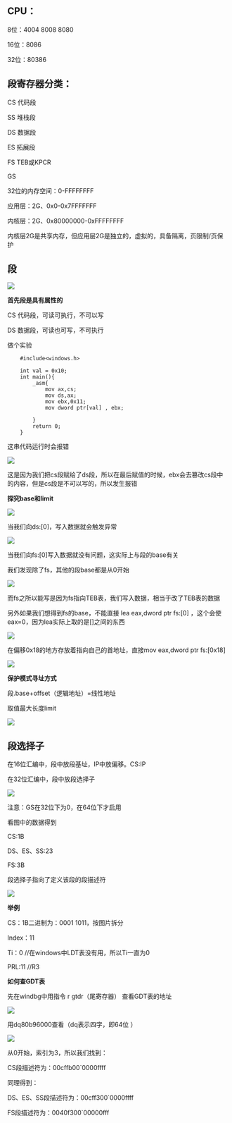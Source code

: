 CPU：
---

8位：4004 8008 8080

16位：8086

32位：80386

段寄存器分类：
---
CS 代码段

SS 堆栈段

DS 数据段

ES 拓展段

FS TEB或KPCR

GS

32位的内存空间：0-FFFFFFFF

应用层：2G、0x0-0x7FFFFFFF

内核层：2G、0x80000000-0xFFFFFFFF

内核层2G是共享内存，但应用层2G是独立的，虚拟的，具备隔离，页限制/页保护

段
---

![](https://raw.githubusercontent.com/Whitebird0/tuchuang/main/QQ%E6%88%AA%E5%9B%BE20211004220220.png)

**首先段是具有属性的**

CS 代码段，可读可执行，不可以写

DS 数据段，可读也可写，不可执行

做个实验

		#include<windows.h>

		int val = 0x10;
		int main(){
			_asm{
				mov ax,cs;
				mov ds,ax;
				mov ebx,0x11;
				mov dword ptr[val] , ebx;

			}
			return 0;
		}
    
这串代码运行时会报错

![](https://raw.githubusercontent.com/Whitebird0/tuchuang/main/QQ%E6%88%AA%E5%9B%BE20211004220514.png)

这是因为我们把cs段赋给了ds段，所以在最后赋值的时候，ebx会去篡改cs段中的内容，但是cs段是不可以写的，所以发生报错


**探究base和limit**

![](https://raw.githubusercontent.com/Whitebird0/tuchuang/main/QQ%E6%88%AA%E5%9B%BE20211014224231.png)

当我们向ds:[0]，写入数据就会触发异常

![](https://raw.githubusercontent.com/Whitebird0/tuchuang/main/QQ%E6%88%AA%E5%9B%BE20211014224258.png)

当我们向fs:[0]写入数据就没有问题，这实际上与段的base有关

我们发现除了fs，其他的段base都是从0开始

![](https://raw.githubusercontent.com/Whitebird0/tuchuang/main/QQ%E6%88%AA%E5%9B%BE20211014224631.png)

而fs之所以能写是因为fs指向TEB表，我们写入数据，相当于改了TEB表的数据

另外如果我们想得到fs的base，不能直接 lea eax,dword ptr fs:[0] ，这个会使eax=0，因为lea实际上取的是[]之间的东西

![](https://raw.githubusercontent.com/Whitebird0/tuchuang/main/QQ%E6%88%AA%E5%9B%BE20211014230258.png)

在偏移0x18的地方存放着指向自己的首地址，直接mov eax,dword ptr fs:[0x18]

![](https://raw.githubusercontent.com/Whitebird0/tuchuang/main/QQ%E6%88%AA%E5%9B%BE20211014234350.png)

**保护模式寻址方式**

段.base+offset（逻辑地址）=线性地址

取值最大长度limit

![](https://raw.githubusercontent.com/Whitebird0/tuchuang/main/QQ%E6%88%AA%E5%9B%BE20211014232121.png)

段选择子
---

在16位汇编中，段中放段基址，IP中放偏移。CS:IP

在32位汇编中，段中放段选择子

![](https://raw.githubusercontent.com/Whitebird0/tuchuang/main/1073465203.png)

注意：GS在32位下为0，在64位下才启用 

看图中的数据得到

CS:1B

DS、ES、SS:23 

FS:3B  

段选择子指向了定义该段的段描述符

![](https://raw.githubusercontent.com/Whitebird0/tuchuang/main/3348667541.png)

**举例**

CS：1B二进制为：0001 1011，按图片拆分

Index：11

Ti：0 //在windows中LDT表没有用，所以Ti一直为0

PRL:11 //R3

**如何查GDT表**

先在windbg中用指令 r gtdr（尾寄存器） 查看GDT表的地址

![](https://raw.githubusercontent.com/Whitebird0/tuchuang/main/QQ%E6%88%AA%E5%9B%BE20211016000428.png)

用dq80b96000查看（dq表示四字，即64位 ）

![](https://raw.githubusercontent.com/Whitebird0/tuchuang/main/QQ%E6%88%AA%E5%9B%BE20211016000517.png)

从0开始，索引为3，所以我们找到：

CS段描述符为：00cffb00`0000ffff

同理得到：

DS、ES、SS段描述符为：00cff300`0000ffff

FS段描述符为：0040f300`00000fff

